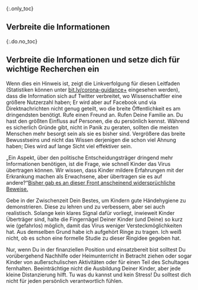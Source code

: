 {:.only_toc} 
## Verbreite die Informationen

{:.do.no_toc} 
## Verbreite die Informationen und setze dich für wichtige Recherchen ein 

 Wenn dies ein Hinweis ist, zeigt die Linkverfolgung für diesen Leitfaden (Statistiken können unter [bit.ly/corona-guidance+](https://bit.ly/corona-guidance+) eingesehen werden), dass die Information sich auf Twitter verbreitet, wo Wissenschaftler eine größere Nutzerzahl haben; Er wird aber auf Facebook und via Direktnachrichten nicht genug geteilt, wo die breite Öffentlichkeit es am dringendsten benötigt. Rufe einen Freund an. Rufen Deine Familie an. Du hast den größten Einfluss auf Personen, die du persönlich kennst. Während es sicherlich Gründe gibt, nicht in Panik zu geraten, sollten die meisten Menschen mehr besorgt sein als sie es bisher sind. Vergrößere das breite Bewusstseins und nicht das Wissen derjenigen die schon viel Ahnung haben; Dies wird auf lange Sicht viel effektiver sein. 

„Ein Aspekt, über den politische Entscheidungsträger dringend mehr Informationen benötigen, ist die Frage, wie schnell Kinder das Virus übertragen können. Wir wissen, dass Kinder mildere Erfahrungen mit der Erkrankung machen als Erwachsene, aber übertragen sie es auf andere?“[Bisher gab es an dieser Front anscheinend widersprüchliche Beweise.](https://twitter.com/joshmich/status/1236286986161356801) 

Gebe in der Zwischenzeit Dein Bestes, um Kindern gute Händehygiene zu demonstrieren. Diese zu lehren und zu verbessern, aber sei auch realistisch. Solange kein klares Signal dafür vorliegt, inwieweit Kinder Überträger sind, halte die Fingernägel Deiner Kinder (und Deine) so kurz wie (gefahrlos) möglich, damit das Virus weniger Versteckmöglichkeiten hat. Aus demselben Grund habe ich aufgehört Ringe zu tragen. Ich weiß nicht, ob es schon eine formelle Studie zu dieser Ringidee gegeben hat. 

 Nur, wenn Du in der finanziellen Position und einsatzbereit bist solltest Du vorübergehend Nachhilfe oder Heimunterricht in Betracht ziehen oder sogar Kinder von außerschulischen Aktivitäten oder für einen Teil des Schultages fernhalten. Beeinträchtige nicht die Ausbildung Deiner Kinder, aber jede kleine Distanzierung hilft. Tu was du kannst und kein Stress! Du solltest dich nicht für jeden persönlich verantwortlich fühlen.
